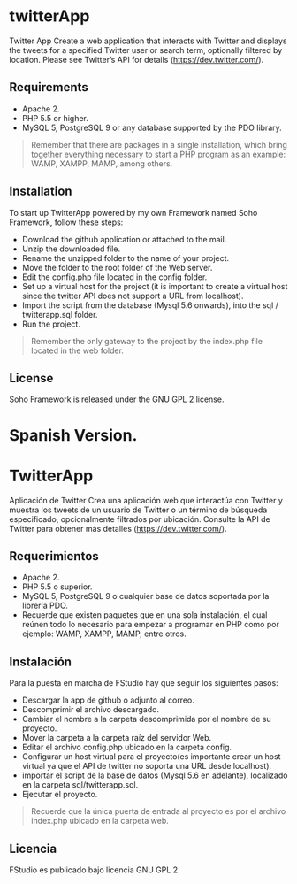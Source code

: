 # twitterApp
Twitter App  Create a web application that interacts with Twitter and displays the tweets for a specified  Twitter user or search term, optionally filtered by location. Please see Twitter’s API for details  (https://dev.twitter.com/).

## Requirements

- Apache 2.
- PHP 5.5 or higher.
- MySQL 5, PostgreSQL 9 or any database supported by the PDO library.

> Remember that there are packages in a single installation, which bring together everything necessary to start a PHP program as an example: WAMP, XAMPP, MAMP, among others.

## Installation

To start up TwitterApp powered by my own Framework named Soho Framework, follow these steps:

- Download the github application or attached to the mail.
- Unzip the downloaded file.
- Rename the unzipped folder to the name of your project.
- Move the folder to the root folder of the Web server.
- Edit the config.php file located in the config folder.
- Set up a virtual host for the project (it is important to create a virtual host since the twitter API does not support a URL from localhost).
- Import the script from the database (Mysql 5.6 onwards), into the sql / twitterapp.sql folder.
- Run the project.

> Remember the only gateway to the project by the index.php file located in the web folder.

## License

Soho Framework is released under the GNU GPL 2 license.

# Spanish Version.


# TwitterApp
Aplicación de Twitter Crea una aplicación web que interactúa con Twitter y muestra los tweets de un usuario de Twitter o un término de búsqueda especificado, opcionalmente filtrados por ubicación. Consulte la API de Twitter para obtener más detalles (https://dev.twitter.com/).

## Requerimientos

- Apache 2.
- PHP 5.5 o superior.
- MySQL 5, PostgreSQL 9 o cualquier base de datos soportada por la librería PDO.
- Recuerde que existen paquetes que en una sola instalación, el cual reúnen todo lo necesario para empezar a programar en PHP como por ejemplo: WAMP, XAMPP, MAMP, entre otros.

## Instalación

Para la puesta en marcha de FStudio hay que seguir los siguientes pasos:

- Descargar la app de github o adjunto al correo.
- Descomprimir el archivo descargado.
- Cambiar el nombre a la carpeta descomprimida por el nombre de su proyecto.
- Mover la carpeta a la carpeta raíz del servidor Web.
- Editar el archivo config.php ubicado en la carpeta config.
- Configurar un host virtual para el proyecto(es importante crear un host virtual ya que el API de twitter no soporta una URL desde localhost).
- importar el script de la base de datos (Mysql 5.6 en adelante), localizado en la carpeta sql/twitterapp.sql.
- Ejecutar el proyecto.

> Recuerde que la única puerta de entrada al proyecto es por el archivo index.php ubicado en la carpeta web.

## Licencia

FStudio es publicado bajo licencia GNU GPL 2.